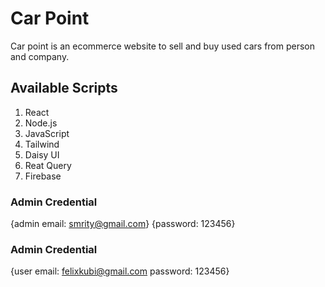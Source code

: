 # Car Point
Car point is an ecommerce website to sell and buy used cars from person and company. 

## Available Scripts
1. React 
2. Node.js
3. JavaScript
4. Tailwind
5. Daisy UI
6. Reat Query
7. Firebase

### Admin Credential
{admin email: smrity@gmail.com}
{password: 123456}

### Admin Credential
{user email: felixkubi@gmail.com
password: 123456}

